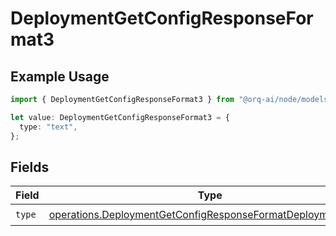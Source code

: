 # DeploymentGetConfigResponseFormat3

## Example Usage

```typescript
import { DeploymentGetConfigResponseFormat3 } from "@orq-ai/node/models/operations";

let value: DeploymentGetConfigResponseFormat3 = {
  type: "text",
};
```

## Fields

| Field                                                                                                                                      | Type                                                                                                                                       | Required                                                                                                                                   | Description                                                                                                                                |
| ------------------------------------------------------------------------------------------------------------------------------------------ | ------------------------------------------------------------------------------------------------------------------------------------------ | ------------------------------------------------------------------------------------------------------------------------------------------ | ------------------------------------------------------------------------------------------------------------------------------------------ |
| `type`                                                                                                                                     | [operations.DeploymentGetConfigResponseFormatDeploymentsType](../../models/operations/deploymentgetconfigresponseformatdeploymentstype.md) | :heavy_check_mark:                                                                                                                         | N/A                                                                                                                                        |